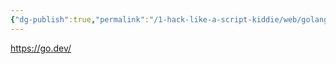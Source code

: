```yaml
---
{"dg-publish":true,"permalink":"/1-hack-like-a-script-kiddie/web/golang/","noteIcon":"","created":"2025-04-15T14:11:19.602-04:00"}
---
```


















https://go.dev/
